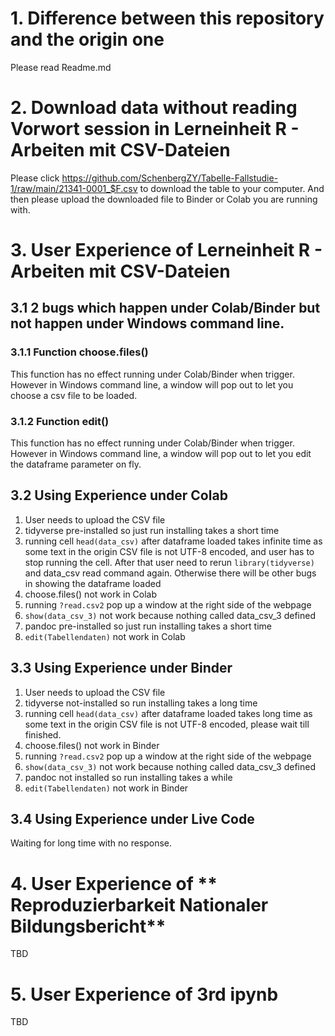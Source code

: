 # 1. Difference between this repository and the origin one
  Please read Readme.md

# 2. Download data without reading Vorwort session in **Lerneinheit R - Arbeiten mit CSV-Dateien**
  Please click https://github.com/SchenbergZY/Tabelle-Fallstudie-1/raw/main/21341-0001_$F.csv to download the table to your computer. And then please upload the downloaded file to Binder or Colab you are running with.

# 3. User Experience of  **Lerneinheit R - Arbeiten mit CSV-Dateien**
## 3.1 2 bugs which happen under Colab/Binder but not happen under Windows command line.
### 3.1.1 Function choose.files()
  This function has no effect running under Colab/Binder when trigger. However in Windows command line, a window will pop out to let you choose a csv file to be loaded.

### 3.1.2 Function edit()
  This function has no effect running under Colab/Binder when trigger. However in Windows command line, a window will pop out to let you edit the dataframe parameter on fly.

## 3.2 Using Experience under Colab
  1. User needs to upload the CSV file
  2. tidyverse pre-installed so just run installing takes a short time
  3. running cell `head(data_csv)` after dataframe loaded takes infinite time as some text in the origin CSV file is not UTF-8 encoded, and user has to stop running the cell. After that user need to rerun `library(tidyverse)` and data_csv read command again. Otherwise there will be other bugs in showing the dataframe loaded
  4. choose.files() not work in Colab
  5. running `?read.csv2` pop up a window at the right side of the webpage
  6. `show(data_csv_3)` not work because nothing called data_csv_3 defined
  7. pandoc pre-installed so just run installing takes a short time
  8. `edit(Tabellendaten)` not work in Colab
## 3.3 Using Experience under Binder
  1. User needs to upload the CSV file
  2. tidyverse not-installed so run installing takes a long time
  3. running cell `head(data_csv)` after dataframe loaded takes long time as some text in the origin CSV file is not UTF-8 encoded, please wait till finished. 
  4. choose.files() not work in Binder
  5. running `?read.csv2` pop up a window at the right side of the webpage
  6. `show(data_csv_3)` not work because nothing called data_csv_3 defined
  7. pandoc not installed so run installing takes a while
  8. `edit(Tabellendaten)` not work in Binder
## 3.4 Using Experience under Live Code
  Waiting for long time with no response.

# 4.  User Experience of  ** Reproduzierbarkeit Nationaler Bildungsbericht**
  TBD

# 5.  User Experience of  **3rd ipynb**
  TBD
